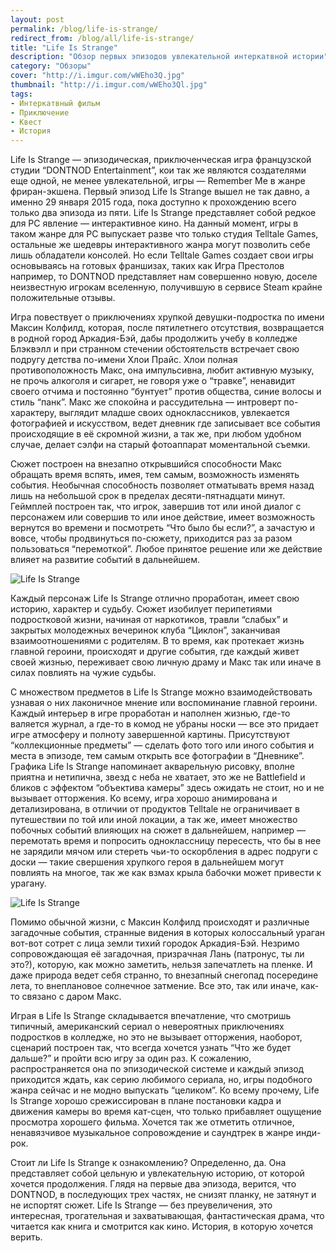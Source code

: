 ```yaml
---
layout: post
permalink: /blog/life-is-strange/
redirect_from: /blog/all/life-is-strange/
title: "Life Is Strange"
description: "Обзор первых эпизодов увлекательной интеркатвной истории"
category: "Обзоры"
cover: "http://i.imgur.com/wWEho3Q.jpg"
thumbnail: "http://i.imgur.com/wWEho3Ql.jpg"
tags:
- Интеркатвный фильм
- Приключение
- Квест
- История
---
```


Life Is Strange — эпизодическая, приключенческая игра французской студии “DONTNOD Entertainment”, кои так же являются создателями еще одной, не менее увлекательной, игры — Remember Me в жанре фриран-экшена. Первый эпизод Life Is Strange вышел не так давно, а именно 29 января 2015 года, пока доступно к прохождению всего только два эпизода из пяти. Life Is Strange представляет собой редкое для PC явление — интерактивное кино. На данный момент, игры в таком жанре для PC выпускает разве что только студия Telltale Games, остальные же шедевры интерактивного жанра могут позволить себе лишь обладатели консолей. Но если Telltale Games создает свои игры основываясь на готовых франшизах, таких как Игра Престолов например, то DONTNOD представляет нам совершенно новую, доселе неизвестную игрокам вселенную, получившую в сервисе Steam крайне положительные отзывы.

Игра повествует о приключениях хрупкой девушки-подростка по имени Максин Колфилд, которая, после пятилетнего отсутствия, возвращается в родной город Аркадия-Бэй, дабы продолжить учебу в колледже Блэквэлл и при странном стечении обстоятельств встречает свою подругу детства по-имени Хлои Прайс. Хлои полная противоположность Макс, она импульсивна, любит активную музыку, не прочь алкоголя и сигарет, не говоря уже о “травке”, ненавидит своего отчима и постоянно “бунтует” против общества, синие волосы и стиль “панк”. Макс же спокойна и рассудительна — интроверт по-характеру, выглядит младше своих одноклассников, увлекается фотографией и искусством, ведет дневник где записывает все события происходящие в её скромной жизни, а так же, при любом удобном случае, делает сэлфи на старый фотоаппарат моментальной съемки.

Сюжет построен на внезапно открывшийся способности Макс обращать время вспять, имея, тем самым, возможность изменять события. Необычная способность позволяет отматывать время назад лишь на небольшой срок в пределах десяти-пятнадцати минут. Геймплей построен так, что игрок, завершив тот или иной диалог с персонажем или совершив то или иное действие, имеет возможность вернутся во времени и посмотреть “Что было бы если?”, а зачастую и вовсе, чтобы продвинуться по-сюжету, приходится раз за разом пользоваться “перемоткой”. Любое принятое решение или же действие влияет на развитие событий в дальнейшем.

![Life Is Strange](http://i.imgur.com/0i1GT7Z.jpg)
<p caption>Каждый персонаж Life Is Strange отлично проработан, имеет свою историю, характер и судьбу. Сюжет изобилует перипетиями подростковой жизни, начиная от наркотиков, травли “слабых” и закрытых молодежных вечеринок клуба “Циклон”, заканчивая взаимоотношениями с родителям. В то время, как протекает жизнь главной героини, происходят и другие события, где каждый живет своей жизнью, переживает свою личную драму и Макс так или иначе в силах повлиять на чужие судьбы.</p>

С множеством предметов в Life Is Strange можно взаимодействовать узнавая о них лаконичное мнение или воспоминание главной героини. Каждый интерьер в игре проработан и наполнен жизнью, где-то валяется журнал, а где-то в комод не убраны носки — все это придает игре атмосферу и полноту завершенной картины. Присутствуют “коллекционные предметы” — сделать фото того или иного события и места в эпизоде, тем самым открыть все фотографии в “Дневнике”. Графика Life Is Strange напоминает акварельную рисовку, вполне приятна и нетипична, звезд с неба не хватает, это же не Battlefield и бликов с эффектом “объектива камеры” здесь ожидать не стоит, но и не вызывает отторжения. Ко всему, игра хорошо анимирована и детализирована, в отличии от продуктов Telltale не ограничивает в путешествии по той или иной локации, а так же, имеет множество побочных событий влияющих на сюжет в дальнейшем, например — перемотать время и попросить одноклассницу пересесть, что бы в нее не зарядили мячом или стереть чьи-то оскорбления в адрес подруги с доски — такие свершения хрупкого героя в дальнейшем могут повлиять на многое, так же как взмах крыла бабочки может привести к урагану.

![Life Is Strange](http://i.imgur.com/8fzmlZR.png)

Помимо обычной жизни, с Максин Колфилд происходят и различные загадочные события, странные видения в которых колоссальный ураган вот-вот сотрет с лица земли тихий городок Аркадия-Бэй. Незримо сопровождающая её загадочная, призрачная Лань (патронус, ты ли это?), которую, как можно заметить, нельзя запечатлеть на пленке. И даже природа ведет себя странно, то внезапный снегопад посередине лета, то внеплановое солнечное затмение. Все это, так или иначе, как-то связано с даром Макс.

Играя в Life Is Strange складывается впечатление, что смотришь типичный, американский сериал о невероятных приключениях подростков в колледже, но это не вызывает отторжения, наоборот, сценарий построен так, что всегда хочется узнать “Что же будет дальше?” и пройти всю игру за один раз. К сожалению, распространяется она по эпизодической системе и каждый эпизод приходится ждать, как серию любимого сериала, но, игры подобного жанра сейчас и не модно выпускать “целиком”. Ко всему прочему, Life Is Strange хорошо срежиссирован в плане постановки кадра и движения камеры во время кат-сцен, что только прибавляет ощущение просмотра хорошего фильма. Хочется так же отметить отличное, ненавязчивое музыкальное сопровождение и саундтрек в жанре инди-рок.

Стоит ли Life Is Strange к ознакомлению? Определенно, да. Она представляет собой цельную и увлекательную историю, от которой хочется продолжения. Глядя на первые два эпизода, верится, что DONTNOD, в последующих трех частях, не снизят планку, не затянут и не испортят сюжет. Life Is Strange — без преувеличения, это интересная, трогательная и захватывающая, фантастическая драма, что читается как книга и смотрится как кино. История, в которую хочется верить.